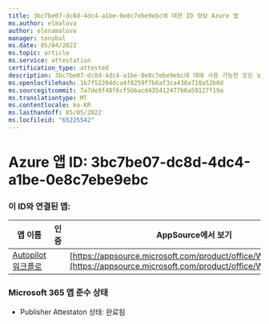 ```yaml
---
title: 3bc7be07-dc8d-4dc4-a1be-0e8c7ebe9ebc에 대한 ID 정보 Azure 앱
ms.author: elmalova
author: elenamalova
manager: tonybal
ms.date: 05/04/2022
ms.topic: article
ms.service: attestation
certification_type: attested
description: 3bc7be07-dc8d-4dc4-a1be-0e8c7ebe9ebc에 대해 사용 가능한 모든 보안 및 규정 준수 정보입니다.
ms.openlocfilehash: 1b7f52204dca4f8259f7b6af3ca430a710a52b0d
ms.sourcegitcommit: 7a7de9f48f6cf5b6acd435412477b6a59127f19a
ms.translationtype: MT
ms.contentlocale: ko-KR
ms.lasthandoff: 05/05/2022
ms.locfileid: "65225542"
---
```

# <a name="azure-app-id-3bc7be07-dc8d-4dc4-a1be-0e8c7ebe9ebc"></a>Azure 앱 ID: 3bc7be07-dc8d-4dc4-a1be-0e8c7ebe9ebc


### <a name="apps-associated-with-this-id"></a>이 ID와 연결된 앱:
| **앱 이름** | **인증** | **AppSource에서 보기** |
|--------------|---------------|-----------------------|
| [Autopilot 워크플로](../forward/WA200003745.md) |  | [https://appsource.microsoft.com/product/office/WA200003745](https://appsource.microsoft.com/product/office/WA200003745) |

### <a name="microsoft-365-app-compliance-status"></a>Microsoft 365 앱 준수 상태
- Publisher Attestaton 상태: 완료됨
